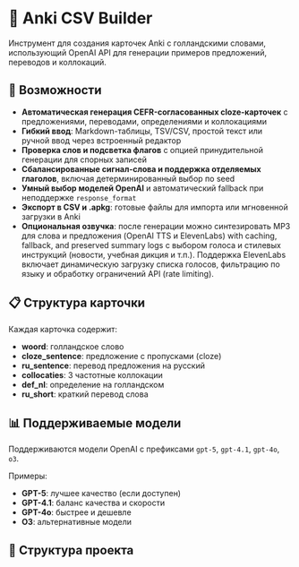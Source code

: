 # 📘 Anki CSV Builder

Инструмент для создания карточек Anki с голландскими словами, использующий OpenAI API для генерации примеров предложений, переводов и коллокаций.

## 🚀 Возможности

- **Автоматическая генерация CEFR-согласованных cloze-карточек** с предложениями, переводами, определениями и коллокациями
- **Гибкий ввод**: Markdown-таблицы, TSV/CSV, простой текст или ручной ввод через встроенный редактор
- **Проверка слов и подсветка флагов** с опцией принудительной генерации для спорных записей
- **Сбалансированные сигнал-слова и поддержка отделяемых глаголов**, включая детерминированный выбор по seed
- **Умный выбор моделей OpenAI** и автоматический fallback при неподдержке `response_format`
- **Экспорт в CSV и .apkg**: готовые файлы для импорта или мгновенной загрузки в Anki
- **Опциональная озвучка**: после генерации можно синтезировать MP3 для слова и предложения (OpenAI TTS и ElevenLabs) with caching, fallback, and preserved summary logs с выбором голоса и стилевых инструкций (новости, учебная дикция и т.п.). Поддержка ElevenLabs включает динамическую загрузку списка голосов, фильтрацию по языку и обработку ограничений API (rate limiting).

## 📋 Структура карточки

Каждая карточка содержит:
- **woord**: голландское слово
- **cloze_sentence**: предложение с пропусками (cloze)
- **ru_sentence**: перевод предложения на русский
- **collocaties**: 3 частотные коллокации
- **def_nl**: определение на голландском
- **ru_short**: краткий перевод слова

## 📊 Поддерживаемые модели

Поддерживаются модели OpenAI с префиксами `gpt-5`, `gpt-4.1`, `gpt-4o`, `o3`.

Примеры:

- **GPT-5**: лучшее качество (если доступен)
- **GPT-4.1**: баланс качества и скорости
- **GPT-4o**: быстрее и дешевле
- **O3**: альтернативные модели

## 📁 Структура проекта

